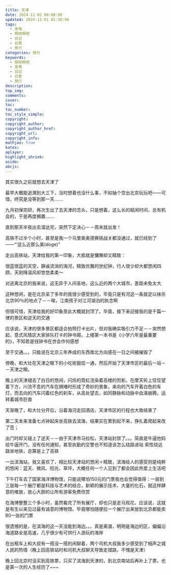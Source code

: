 ```yaml
---
title: 天津
date: 2024-11-02 00:00:00
updated: 2024-12-01 01:38:06
tags:
  - 发电
  - 啊吧啊吧
  - 日记
  - 日常
  - 旅行
categories: 旅行
keywords:
  - 啊吧啊吧
  - 发电
  - 日记
  - 日常
  - 旅行
description: 
top_img:
comments:
cover:
toc:
toc_number:
toc_style_simple:
copyright:
copyright_author:
copyright_author_href:
copyright_url:
copyright_info:
mathjax: true
katex:
aplayer:
highlight_shrink:
aside:
abcjs:
---
```


其实很久之前就想去天津了

最早大概能追溯到大三下，当时想着也没什么事，不如抽个空出北京玩玩吧——可惜，终究是没等到那一天…….

九月初保完研，再次生出了去天津的念头，只是想着，这么长的赋闲时间，总有机会的，于是再度搁置…….

直到那天半夜出去溜达完，突然下定决心－－周末就出发！

高铁不过半个小时，甚至是我一个马里奥奥德赛挑战关都没通过，就已经到了——“‘这么近那么美(doge)”

走出高铁站，天津给我的第一印象，大抵就是慵懒却又精致：

很蓝很蓝的天空，静谧流淌的海河，精致优雅的世纪钟，行人很少却大都悠闲四顾，天刚降温风却悠悠柔柔～

对逃离北京的我来说，这无异于人间圣地，这么近的两个大城市，差距未免太大

这种悠闲，是在北京呆了多年的我很少感受到的，毕竟只是有河这一条就足以抹杀北京90％的地点了－－唉，江南孩子对江河湖泊的执念啊

但很可惜，天津给我的好印象至此大概就封顶了。毕竟，接下来迎接我的是千篇一律的景区和逆天的交通

应该说，天津的很多景区都适合拍照打卡出片，但对我确实吸引力不足－－突然想起，意式风情区大家排队打卡的钟书阁，上楼第一本书是《小学六年是最重要的》，不知若是钱钟书在世会作何感想

至于交通。。。只能说在北京三年养成的东西南北方向感在一日之间被摧毁了

傍晚，和大壮在天津之眼下的小吃街狠炫一通，然后开始了天津市区的最后一站－－天津之眼。

晚上的天津褪去了白日的悠闲，闪烁的霓虹渲染着高楼的剪影。在摩天轮上怔怔望着下方，川流不息的汽车在拥堵时形成了奇妙的景象，来向的汽车开着白色的车灯，而去向的汽车闪着红色的刹车，从高处望去，如同静脉和动脉中血液崩腾，运转着城市巨兽

天渐晚了，和大壮分开后，沿着海河走回酒店，天津市区的行程也大致结束了

第二天本来准备七点钟起床坐高铁去滨海，结果实在累到起不来，挣扎着爬起来改了签；

出门时却又碰上了逆天－－由于天津市马拉松，天津站封禁了。。。简直是牛逼他妈给牛逼开门，没有任何通知，甚至执勤的交警也不知道该怎么绕路进站 索性绕远路坐地铁，总算是上了高铁

一出滨海站，我又喜欢了，相比较天津站的悠闲＋精致，滨海给人的感受则是纯粹的悠闲：蓝天、微风、阳光、草坪，大概任何一个人见到了都会因此热爱上生活吧

下午打车去了国家海洋博物馆，只能说哪怕150元的门票我也会觉得值得：一层到三层每一个展厅都是科技与艺术的结合，新颖的展示技术、大量的化石，就这样肆意的堆放，放心大胆的让所有游客免费欣赏

在海博整整三个多小时，虽然看完了所有展厅，却也只是走马观花，应该说，这就是有生以来见过最有诚意的博物馆。毕竟哪怕随便拉一个展厅出来放到北京都能卖80一张的门票

很遗憾的是，在滨海的这一天没能到海边。。。真是离谱，明明是海边的区，偏偏沿海道路全是高速，几乎很少有可供行人游玩的海岸

在出租车上和大叔有一搭没一搭的闲聊着，两个司机大叔我多少感受到了相声之城人民的热情（晚上回高铁站时和司机大叔聊天导致走错路，不愧是天津）

晚上回北京时没买到高铁票，只买了滨海到天津的，到北京南站后再补上了票，也是第一次的人生经历了~~~
